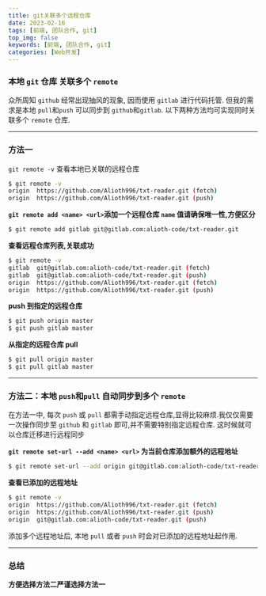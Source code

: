```yaml
---
title: git关联多个远程仓库
date: 2023-02-16
tags: [前端, 团队合作, git]
top_img: false
keywords: [前端, 团队合作, git]
categories: [Web开发]
---
```


### 本地 `git` 仓库 关联多个 `remote`

众所周知 `github` 经常出现抽风的现象, 因而使用 `gitlab` 进行代码托管. 但我的需求是本地 `pull`和`push` 可以同步到 `github`和`gitlab`. 以下两种方法均可实现同时关联多个 `remote` 仓库.

---

### 方法一

`git remote -v` 查看本地已关联的远程仓库

```bash
$ git remote -v
origin  https://github.com/Alioth996/txt-reader.git (fetch)
origin  https://github.com/Alioth996/txt-reader.git (push)
```

**`git remote add <name> <url>`添加一个远程仓库 `name` 值请确保唯一性,方便区分**

```bash
$ git remote add gitlab git@gitlab.com:alioth-code/txt-reader.git
```

**查看远程仓库列表,关联成功**

```bash
$ git remote -v
gitlab  git@gitlab.com:alioth-code/txt-reader.git (fetch)
gitlab  git@gitlab.com:alioth-code/txt-reader.git (push)
origin  https://github.com/Alioth996/txt-reader.git (fetch)
origin  https://github.com/Alioth996/txt-reader.git (push)
```

**push 到指定的远程仓库**

```bash
$ git push origin master
$ git push gitlab master
```

**从指定的远程仓库 pull**

```bash
$ git pull origin master
$ git pull gitlab master
```

---

### 方法二：本地 `push`和`pull` 自动同步到多个 `remote `

在方法一中, 每次 `push` 或 `pull` 都需手动指定远程仓库,显得比较麻烦.我仅仅需要一次操作同步至 `github` 和 `gitlab` 即可,并不需要特别指定远程仓库. 这时候就可以仓库迁移进行远程同步

**`git remote set-url --add <name> <url>` 为当前仓库添加额外的远程地址**

```bash
$ git remote set-url --add origin git@gitlab.com:alioth-code/txt-reader.git
```

**查看已添加的远程地址**

```bash
$ git remote -v
origin  https://github.com/Alioth996/txt-reader.git (fetch)
origin  https://github.com/Alioth996/txt-reader.git (push)
origin  git@gitlab.com:alioth-code/txt-reader.git (push)
```

添加多个远程地址后, 本地 `pull` 或者 `push` 时会对已添加的远程地址起作用.

---

### 总结

**方便选择方法二严谨选择方法一**
